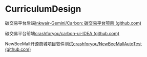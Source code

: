 # CurriculumDesign

碳交易平台后端[Inkwair-Gemini/Carbon: 碳交易平台项目 (github.com)](https://github.com/Inkwair-Gemini/Carbon)

碳交易平台前端[crashforyou/carbon-ui-IDEA (github.com)](https://github.com/crashforyou/carbon-ui-IDEA)

NewBeeMall开源商城项目软件测试[crashforyou/NewBeeMallAutoTest (github.com)](https://github.com/crashforyou/NewBeeMallAutoTest)
